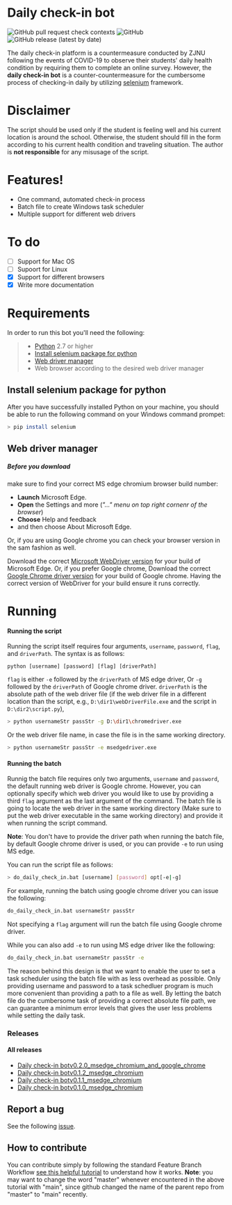 # Daily check-in bot

![GitHub pull request check contexts](https://img.shields.io/github/status/contexts/pulls/hema-001/Daily-check-in-bot/2) ![GitHub](https://img.shields.io/github/license/hema-001/Daily-check-in-bot) ![GitHub release (latest by date)](https://img.shields.io/github/v/release/hema-001/Daily-check-in-bot) 

The daily check-in platform is a countermeasure conducted by ZJNU following the events of COVID-19 to observe their students' daily health condition by requiring them to complete an online survey. However, the **daily check-in bot** is a counter-countermeasure for the cumbersome process of checking-in daily by utilizing [selenium](https://www.selenium.dev/) framework.

# Disclaimer
The script should be used only if the student is feeling well and his current location is around the school. Otherwise, the student should fill in the form according to his current health condition and traveling situation. 
The author is **not responsible** for any misusage of the script.

# Features!
  - One command, automated check-in process
  - Batch file to create Windows task scheduler
  - Multiple support for different web drivers

# To do
  - [ ] Support for Mac OS
  - [ ] Supoort for Linux
  - [x] Support for different browsers
  - [x] Write more documentation

# Requirements
In order to run this bot you'll need the following:
> - [Python](https://www.python.org/downloads/) 2.7 or higher
> - [Install selenium package for python](#Install-selenium-package-for-python)
> - [Web driver manager](#Web-driver-manager)
> - Web browser according to the desired web driver manager

## Install selenium package for python
After you have successfully installed Python on your machine, you should be able to run the following command on your Windows command prompet:
```sh
> pip install selenium
```
## Web driver manager
##### Before you download
make sure to find your correct MS edge chromium browser build number: 
- **Launch** Microsoft Edge. 
- **Open** the Settings and more (*"..." menu on top right cornenr of the browser*)
- **Choose** Help and feedback 
- and then choose About Microsoft Edge. 

Or, if you are using Google chrome you can check your browser version in the sam fashion as well.

Download the correct [Microsoft WebDriver version](https://developer.microsoft.com/en-us/microsoft-edge/tools/webdriver/) for your build of Microsoft Edge.
Or, if you prefer Google chrome, Download the correct [Google Chrome driver version](https://chromedriver.chromium.org/downloads) for your build of Google chrome. 
Having the correct version of WebDriver for your build ensure it runs correctly.

# Running
#### Running the script
Running the script itself requires four arguments, `username`, `password`, `flag`, and `driverPath`. The syntax is as follows:
```
python [username] [password] [flag] [driverPath]
```
`flag` is either `-e` followed by the `driverPath` of MS edge driver, Or `-g` followed by the `driverPath` of Google chrome driver.
`driverPath` is the absolute path of the web driver file (if the web driver file in a different location than the script, e.g., `D:\dir1\webDriverFile.exe` and the script in `D:\dir2\script.py`),
```sh
> python usernameStr passStr -g D:\dir1\chromedriver.exe
```
Or the web driver file name, in case the file is in the same working directory.
```sh
> python usernameStr passStr -e msedgedriver.exe
```
#### Running the batch
Runnig the batch file requires only two arguments, `username` and `password`, the default running web driver is Google chrome. However, you can optionally specify which web driver you would like to use by providing a third `flag` argument as the last argument of the command.
The batch file is going to locate the web driver in the same working directory (Make sure to put the web driver executable in the same working directory) and provide it when running the script command.

**Note**: You don't have to provide the driver path when running the batch file, by default Google chrome driver is used, or you can provide `-e` to run using MS edge.

You can run the script file as follows:
```sh
> do_daily_check_in.bat [username] [password] opt[-e|-g]
```

For example, running the batch using google chrome driver you can issue the following:
 ```sh
 do_daily_check_in.bat usernameStr passStr 
 ```
Not specifying a `flag` argument will run the batch file using Google chrome driver.

While you can also add `-e` to run using MS edge driver like the following:
 ```sh
 do_daily_check_in.bat usernameStr passStr -e
 ```

The reason behind this design is that we want to enable the user to set a task scheduler using the batch file with as less overhead as possible.
Only providing username and password to a task schedluer program is much more convenient than providing a path to a file as well. By letting the batch file do the cumbersome task of providing a correct absolute file path, we can guarantee a minimum error levels that gives the user less problems while setting the daily task.
### Releases 
#### All releases 

* [Daily check-in botv0.2.0_msedge_chromium_and_google_chrome](https://github.com/hema-001/Daily-check-in-bot/releases/tag/v0.2.0)
* [Daily check-in botv0.1.2_msedge_chromium](https://github.com/hema-001/Daily-check-in-bot/releases/tag/v0.1.2)
* [Daily check-in botv0.1.1_msedge_chromium](https://github.com/hema-001/Daily-check-in-bot/releases/tag/v0.1.1)
* [Daily check-in botv0.1.0_msedge_chromium](https://github.com/hema-001/Daily-check-in-bot/releases/tag/v0.1.0)

## Report a bug
See the following [issue](https://github.com/hema-001/Daily-check-in-bot/issues/3).

## How to contribute
You can contribute simply by following the standard Feature Branch Workflow [see this helpful tutorial](https://www.atlassian.com/git/tutorials/comparing-workflows/feature-branch-workflow) to understand how it works. 
**Note**: you may want to change the word "master" whenever encountered in the above tutorial with "main", since github changed the name of the parent repo from "master" to "main" recently.
